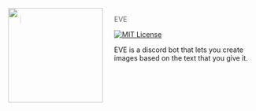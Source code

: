 <img src="https://cdn.discordapp.com/avatars/609435148231901247/20997fa8fca5bdaf004cb8147f9a17db.webp?size=128" align="left" width="192px" height="192px"/>
<img align="left" width="0" height="192px" hspace="10"/>

> EVE

[![MIT License](https://img.shields.io/badge/license-MIT-007EC7.svg?style=flat-square)](/LICENSE)

EVE is a discord bot that lets you create images based on the text that you give it.

<br>

